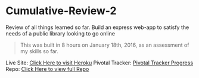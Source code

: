 # Cumulative-Review-2

Review of all things learned so far. Build an express web-app to satisfy the needs of a public library looking to go online
> This was built in 8 hours on January 18th, 2016, as an assessment of my skills so far.

Live Site: 
[Click Here to visit Heroku](https://glacial-ocean-8133.herokuapp.com/)
Pivotal Tracker:
[Pivotal Tracker Progress](https://www.pivotaltracker.com/n/projects/1517519)
Repo: 
[Click Here to view full Repo](https://github.com/milesflo/Cumulative-Review-2)
